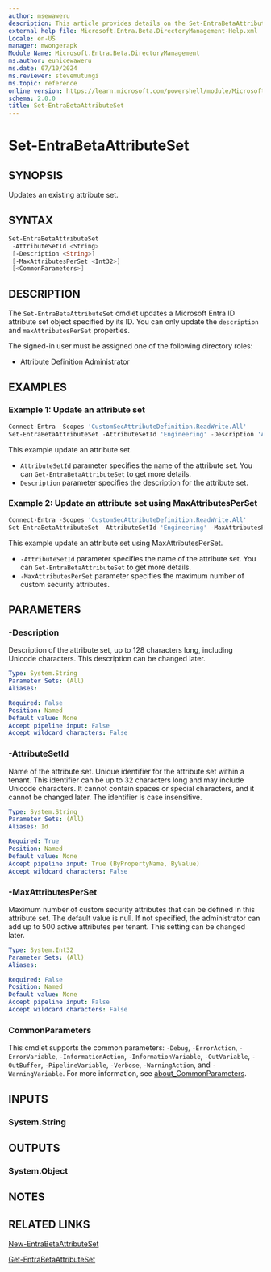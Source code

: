 ```yaml
---
author: msewaweru
description: This article provides details on the Set-EntraBetaAttributeSet command.
external help file: Microsoft.Entra.Beta.DirectoryManagement-Help.xml
Locale: en-US
manager: mwongerapk
Module Name: Microsoft.Entra.Beta.DirectoryManagement
ms.author: eunicewaweru
ms.date: 07/10/2024
ms.reviewer: stevemutungi
ms.topic: reference
online version: https://learn.microsoft.com/powershell/module/Microsoft.Entra.Beta/Set-EntraBetaAttributeSet
schema: 2.0.0
title: Set-EntraBetaAttributeSet
---
```


# Set-EntraBetaAttributeSet

## SYNOPSIS

Updates an existing attribute set.

## SYNTAX

```powershell
Set-EntraBetaAttributeSet
 -AttributeSetId <String>
 [-Description <String>]
 [-MaxAttributesPerSet <Int32>]
 [<CommonParameters>]
```

## DESCRIPTION

The `Set-EntraBetaAttributeSet` cmdlet updates a Microsoft Entra ID attribute set object specified by its ID. You can only update the `description` and `maxAttributesPerSet` properties.

The signed-in user must be assigned one of the following directory roles:

- Attribute Definition Administrator

## EXAMPLES

### Example 1: Update an attribute set

```powershell
Connect-Entra -Scopes 'CustomSecAttributeDefinition.ReadWrite.All'
Set-EntraBetaAttributeSet -AttributeSetId 'Engineering' -Description 'Attributes for cloud engineering team'
```

This example update an attribute set.

- `AttributeSetId` parameter specifies the name of the attribute set. You can `Get-EntraBetaAttributeSet` to get more details.
- `Description` parameter specifies the description for the attribute set.

### Example 2: Update an attribute set using MaxAttributesPerSet

```powershell
Connect-Entra -Scopes 'CustomSecAttributeDefinition.ReadWrite.All'
Set-EntraBetaAttributeSet -AttributeSetId 'Engineering' -MaxAttributesPerSet 10
```

This example update an attribute set using MaxAttributesPerSet.

- `-AttributeSetId` parameter specifies the name of the attribute set. You can `Get-EntraBetaAttributeSet` to get more details.
- `-MaxAttributesPerSet` parameter specifies the maximum number of custom security attributes.

## PARAMETERS

### -Description

Description of the attribute set, up to 128 characters long, including Unicode characters. This description can be changed later.

```yaml
Type: System.String
Parameter Sets: (All)
Aliases:

Required: False
Position: Named
Default value: None
Accept pipeline input: False
Accept wildcard characters: False
```

### -AttributeSetId

Name of the attribute set. Unique identifier for the attribute set within a tenant. This identifier can be up to 32 characters long and may include Unicode characters. It cannot contain spaces or special characters, and it cannot be changed later. The identifier is case insensitive.

```yaml
Type: System.String
Parameter Sets: (All)
Aliases: Id

Required: True
Position: Named
Default value: None
Accept pipeline input: True (ByPropertyName, ByValue)
Accept wildcard characters: False
```

### -MaxAttributesPerSet

Maximum number of custom security attributes that can be defined in this attribute set. The default value is null. If not specified, the administrator can add up to 500 active attributes per tenant. This setting can be changed later.

```yaml
Type: System.Int32
Parameter Sets: (All)
Aliases:

Required: False
Position: Named
Default value: None
Accept pipeline input: False
Accept wildcard characters: False
```

### CommonParameters

This cmdlet supports the common parameters: `-Debug`, `-ErrorAction`, `-ErrorVariable`, `-InformationAction`, `-InformationVariable`, `-OutVariable`, `-OutBuffer`, `-PipelineVariable`, `-Verbose`, `-WarningAction`, and `-WarningVariable`. For more information, see [about_CommonParameters](https://go.microsoft.com/fwlink/?LinkID=113216).

## INPUTS

### System.String

## OUTPUTS

### System.Object

## NOTES

## RELATED LINKS

[New-EntraBetaAttributeSet](New-EntraBetaAttributeSet.md)

[Get-EntraBetaAttributeSet](Get-EntraBetaAttributeSet.md)
